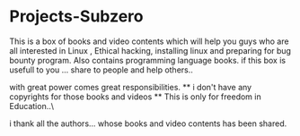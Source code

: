 # Projects-Subzero
This is a box of books and video contents which will help you guys who are all interested in Linux , Ethical hacking, installing linux and preparing for bug bounty program.
Also contains programming language books.
if this box is usefull to you ... 
share to people and help others..


with great power comes great responsibilities.
** i don't have any copyrights for those books and videos **
This is only for freedom in Education..\


i thank all the authors... whose books and video contents has been shared.
